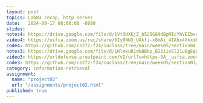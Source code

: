 ```yaml
---
layout: post
topics: Lab03 recap, http server
date:   2024-09-17 08:00:00 -0800
slides: 
notes4: https://drive.google.com/file/d/1Vt3HXKjZ_b525G89dBpMIcYhVEIbvosx/view?usp=sharing
video4: https://usfca.zoom.us/rec/share/6Iy9NN3_UAkfi-x8mAi_4IAhx4XkxmRHCPZIJV2Q4intWY9PTfqWYbNVyiiQAs-2.YffntNR60VFGJeRo
code4: https://github.com/cs272-f24/inclass/tree/main/week05/section04
notes3: https://drive.google.com/file/d/1RlmkuR1dN8Bkp_B2ZiivEl21u0gEqQRw/view?usp=drive_link
video3: https://urldefense.proofpoint.com/v2/url?u=https-3A__usfca.zoom.us_rec_share_-5FXyjnSM3AmWCGFd51at2YJ7WPaL5iXzyxjdYEnCiOxIyH9QxEsuOymPzFLsydT-5Fn.FaSoAeFzKoHy1-5FZO&d=DwMFAw&c=qgVugHHq3rzouXkEXdxBNQ&r=pWdb0PpdrgbA8UziBLv0cLIW3gZNVZarim7OULHTsTQ&m=pmWAK3f1XIto9p03HSSc-J3JxpK_pxkDevbvUaOw6Fp6u6TOeF4FzCUnjDxB1D4K&s=O3aGiBlpgrmYJZ6ihYNbi5Vy5-3fA4czCg8bkci9FQA&e=
code3: https://github.com/cs272-f24/inclass/tree/main/week05/section03/svr
category: information-retrieval
assignment:
  name: "project02"
  url: "/assignments/project02.html"
published: true
---
```

